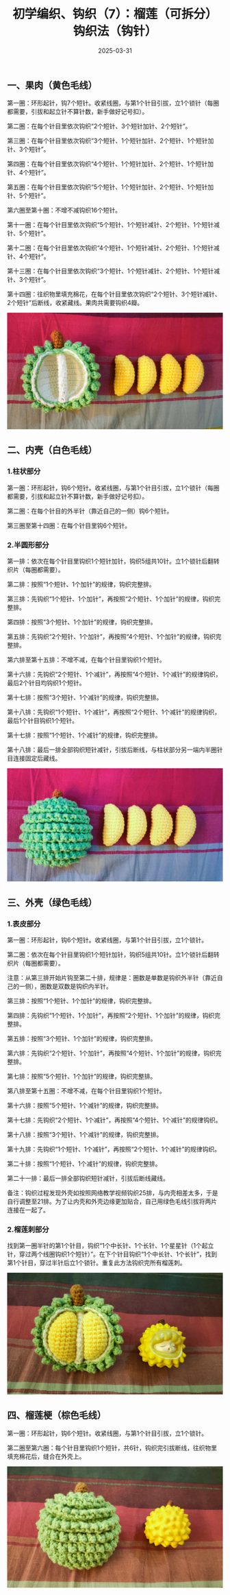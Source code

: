 ﻿---
title: "初学编织、钩织（7）：榴莲（可拆分）钩织法（钩针）"
date: 2025-03-31
categories: 
  - "parenting_learning"
tags: 
  - "编织"
  - "钩织"
---

## 一、果肉（黄色毛线）

第一圈：环形起针，钩7个短针。收紧线圈，与第1个针目引拔，立1个锁针（每圈都需要，引拔和起立针不算针数，新手做好记号扣）。

第二圈：在每个针目里依次钩织“2个短针、3个短针加针、2个短针”。

第三圈：在每个针目里依次钩织“3个短针、1个短针加针、2个短针、1个短针加针、3个短针”。

第四圈：在每个针目里依次钩织“4个短针、1个短针加针、2个短针、1个短针加针、4个短针”。

第五圈：在每个针目里依次钩织“5个短针、1个短针加针、2个短针、1个短针加针、5个短针”。

第六圈至第十圈：不增不减钩织16个短针。

第十一圈：在每个针目里依次钩织“5个短针、1个短针减针、2个短针、1个短针减针、5个短针”。

第十二圈：在每个针目里依次钩织“4个短针、1个短针减针、2个短针、1个短针减针、4个短针”。

第十三圈：在每个针目里依次钩织“3个短针、1个短针减针、2个短针、1个短针减针、3个短针”。

第十四圈：往织物里填充棉花，在每个针目里依次钩织“2个短针、3个短针减针、2个短针”后断线，收紧藏线。果肉共需要钩织4瓣。

![](/images/54420144302_29ca2c34e9_k.jpg)

## 二、内壳（白色毛线）

### 1.柱状部分

第一圈：环形起针，钩6个短针。收紧线圈，与第1个针目引拔，立1个锁针（每圈都需要，引拔和起立针不算针数，新手做好记号扣）。

第二圈：在每个针目的外半针（靠近自己的一侧）钩6个短针。

第三圈至第十四圈：在每个针目里钩6个短针。

### 2.半圆形部分

第一排：依次在每个针目里钩织1个短针加针，钩织5组共10针。立1个锁针后翻转织片（每圈都需要）。

第二排：按照“1个短针、1个加针”的规律，钩织完整排。

第三排：先钩织“1个短针、1个加针”，再按照“2个短针、1个加针”的规律，钩织完整排。

第四排：按照“3个短针、1个加针”的规律，钩织完整排。

第五排：先钩织“2个短针、1个加针”，再按照“4个短针、1个加针”的规律，钩织完整排。

第六排至第十五排：不增不减，在每个针目里钩织1个短针。

第十六排：先钩织“2个短针、1个减针”，再按照“4个短针、1个减针”的规律钩织，最后2个针目均钩织1个短针。

第十七排：按照“3个短针、1个减针”的规律，钩织完整排。

第十八排：先钩织“1个短针、1个减针”，再按照“2个短针、1个减针”的规律钩织，最后1个针目钩织1个短针。

第十七排：按照“1个短针、1个减针”的规律，钩织完整排。

第十八排：最后一排全部钩织短针减针，引拔后断线，与柱状部分另一端内半圈针目连接固定后藏线。

![](/images/54420998031_e35f3c7778_k.jpg)

## 三、外壳（绿色毛线）

### 1.表皮部分

第一圈：环形起针，钩6个短针。收紧线圈，与第1个针目引拔，立1个锁针。

第二圈：依次在每个针目里钩织1个短针加针，钩织5组共10针。立1个锁针后翻转织片（每圈都需要）。

注意：从第三排开始片钩至第二十排，规律是：圈数是单数是钩织外半针（靠近自己的一侧），圈数是双数是钩织内半针。

第三排：按照“1个短针、1个加针”的规律，钩织完整排。

第四排：先钩织“1个短针、1个加针”，再按照“2个短针、1个加针”的规律，钩织完整排。

第五排：按照“3个短针、1个加针”的规律，钩织完整排。

第六排：先钩织“2个短针、1个加针”，再按照“4个短针、1个加针”的规律，钩织完整排。

第七排：按照“5个短针、1个加针”的规律，钩织完整排。

第八排至第十五圈：不增不减，在每个针目里钩织1个短针。

第十六排：按照“5个短针、1个减针”的规律，钩织完整排。

第十七排：先钩织“2个短针、1个减针”，再按照“4个短针、1个减针”的规律钩织。

第十八排：按照“3个短针、1个减针”的规律，钩织完整排。

第十九排：先钩织“1个短针、1个减针”，再按照“2个短针、1个减针”的规律钩织。

第二十排：按照“1个短针、1个减针”的规律，钩织完整排。

第二十一排：最后一排全部钩织短针减针，引拔后断线藏线。

备注：钩织过程发现外壳如按照网络教学视频钩织25排，与内壳相差太多，于是自行调整至21排。为了让内壳和外壳边缘更加贴合，自己用绿色毛线引拔将两片连接在一起了。

### 2.榴莲刺部分

找到第一圈半针的第1个针目，钩织“1个中长针、1个长针、1个星星针（1个起立针，穿过两个线圈钩织1个短针）”。在下个针目钩织“1个中长针、1个长针”，找到第1个针目，穿过半针后立1个锁针。重复此方法钩织完所有榴莲刺。

![](/images/54421192374_09b4ec465c_k.jpg)

## 四、榴莲梗（棕色毛线）

第一圈：环形起针，钩6个短针。收紧线圈，与第1个针目引拔，立1个锁针。

第二圈至第六圈：每个针目里钩织1个短针，共6针，钩织完引拔断线，往织物里填充棉花后，缝合在外壳上。

![](/images/54420144307_7e57d27d3a_k.jpg)
